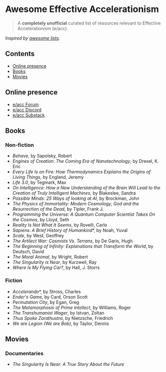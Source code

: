 # Awesome Effective Accelerationism

> A **completely unofficial** curated list of resources relevant to Effective Accelerationism (e/acc).

_Inspired by [awesome lists](https://github.com/sindresorhus/awesome)._

## Contents

* [Online presence](#online-presence)
* [Books](#books)
* [Movies](#movies)

## Online presence

* [e/acc Forum](https://www.effectiveacceleration.org)
* [e/acc Discord](https://discord.gg/e5RUzW2YFq)
* [e/acc Substack](https://effectiveaccelerationism.substack.com)

## Books

### Non-fiction

* _Behave_, by Sapolsky, Robert
* _Engines of Creation: The Coming Era of Nanotechnology_, by Drexel, K. Eric
* _Every Life Is on Fire: How Thermodynamics Explains the Origins of Living Things_, by England, Jeremy
* _Life 3.0_, by Tegmark, Max
* _On Intelligence: How a New Understanding of the Brain Will Lead to the Creation of Truly Intelligent Machines_, by Blakeslee, Sandra
* _Possible Minds: 25 Ways of looking at AI_, by Brockman, John
* _The Physics of Immortality: Modern Cosmology, God and the Resurrection of the Dead_, by Tipler, Frank J.
* _Programming the Universe: A Quantum Computer Scientist Takes On the Cosmos_, by Lloyd, Seth
* _Reality Is Not What It Seems_, by Rovelli, Carlo
* _Sapiens: A Brief History of Humankind_*, by Noah, Yuval
* _Scale_, by West, Geoffrey
* _The Artilect War: Cosmists Vs. Terrans_, by De Garis, Hugh
* _The Beginning of Infinity: Explanations that Transform the World_, by Deutsch, David
* _The Moral Animal_, by Wright, Robert
* _The Singularity is Near_, by Kurzweil, Ray
* _Where Is My Flying Car?_, by Hall, J. Storrs

### Fiction

* _Accelerando_*, by Stross, Charles
* _Ender's Game_, by Card, Orson Scott
* _Permutation City_, by Egan, Greg
* _The Metamorphosis of Prime Intellect_, by Williams, Roger
* _The Transhumanist Wager_, by Istvan, Zoltan
* _Thus Spoke Zarathustra_, by Nietzsche, Friedrich
* _We are Legion (We are Bob)_, by Taylor, Dennis

## Movies

### Documentaries

* _The Singularity Is Near: A True Story About the Future_
